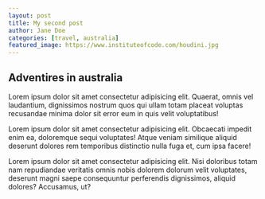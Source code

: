 ```yaml
---
layout: post
title: My second post
author: Jane Doe
categories: [travel, australia]
featured_image: https://www.instituteofcode.com/houdini.jpg
---
```


## Adventires in australia

Lorem ipsum dolor sit amet consectetur adipisicing elit. Quaerat, omnis vel laudantium, dignissimos nostrum quos qui ullam totam placeat voluptas recusandae minima dolor sit error eum in quis velit voluptatibus!

Lorem ipsum dolor sit amet consectetur adipisicing elit. Obcaecati impedit enim ea, doloremque sequi voluptates! Atque veniam similique aliquid deserunt dolores rem temporibus distinctio nulla fuga et, cum ipsa facere!

Lorem ipsum dolor sit amet consectetur adipisicing elit. Nisi doloribus totam nam repudiandae veritatis omnis nobis dolorem dolorum velit voluptates, deserunt magni saepe consequuntur perferendis dignissimos, aliquid dolores? Accusamus, ut?